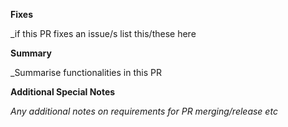 **Fixes** 

_if this PR fixes an issue/s list this/these here

**Summary**

_Summarise functionalities in this PR

**Additional Special Notes**

_Any additional notes on requirements for PR merging/release etc_
